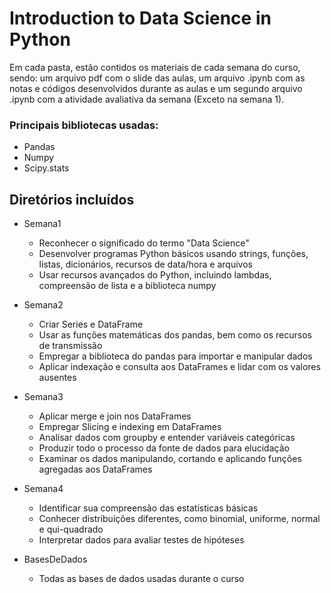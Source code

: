 # Introduction to Data Science in Python

Em cada pasta, estão contidos os materiais de cada semana do curso, sendo: um arquivo pdf com o slide das aulas, um arquivo .ipynb com as notas e códigos desenvolvidos durante as aulas e um segundo arquivo .ipynb com a atividade avaliativa da semana (Exceto na semana 1).

### Principais bibliotecas usadas:

* Pandas 
* Numpy
* Scipy.stats

## Diretórios incluídos


* Semana1
  * Reconhecer o significado do termo "Data Science"
  * Desenvolver programas Python básicos usando strings, funções, listas, dicionários, recursos de data/hora e arquivos
  * Usar recursos avançados do Python, incluindo lambdas, compreensão de lista e a biblioteca numpy

* Semana2
  * Criar Series e DataFrame
  * Usar as funções matemáticas dos pandas, bem como os recursos de transmissão
  * Empregar a biblioteca do pandas para importar e manipular dados
  * Aplicar indexação e consulta aos DataFrames e lidar com os valores ausentes

* Semana3 
  * Aplicar merge e join nos DataFrames
  * Empregar Slicing e indexing em DataFrames
  * Analisar dados com groupby e entender variáveis categóricas
  * Produzir todo o processo da fonte de dados para elucidação
  * Examinar os dados manipulando, cortando e aplicando funções agregadas aos DataFrames

* Semana4
  * Identificar sua compreensão das estatísticas básicas
  * Conhecer distribuições diferentes, como binomial, uniforme, normal e qui-quadrado
  * Interpretar dados para avaliar testes de hipóteses

* BasesDeDados 
  * Todas as bases de dados usadas durante o curso
